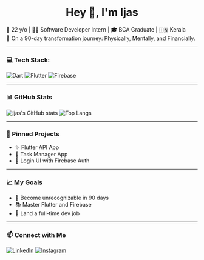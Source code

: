 <h1 align="center">Hey 👋, I'm Ijas</h1>

🌟 22 y/o | 🧑‍💻 Software Developer Intern | 🎓 BCA Graduate | 🇮🇳 Kerala  
🚀 On a 90-day transformation journey: Physically, Mentally, and Financially.

---

### 💻 Tech Stack:
![Dart](https://img.shields.io/badge/Dart-0175C2?style=for-the-badge&logo=dart&logoColor=white)
![Flutter](https://img.shields.io/badge/Flutter-02569B?style=for-the-badge&logo=flutter&logoColor=white)
![Firebase](https://img.shields.io/badge/Firebase-FFCA28?style=for-the-badge&logo=firebase&logoColor=black)

---

### 📊 GitHub Stats
![Ijas's GitHub stats](https://github-readme-stats.vercel.app/api?username=ijasak&show_icons=true&theme=radical)
![Top Langs](https://github-readme-stats.vercel.app/api/top-langs/?username=ijasak&layout=compact&theme=radical)

---

### 📌 Pinned Projects
- ✨ Flutter API App
- 📱 Task Manager App
- 🔐 Login UI with Firebase Auth

---

### 📈 My Goals
- 🔄 Become unrecognizable in 90 days
- 📚 Master Flutter and Firebase
- 💼 Land a full-time dev job

---

### 📫 Connect with Me
[![LinkedIn](https://img.shields.io/badge/LinkedIn-blue?style=for-the-badge&logo=linkedin&logoColor=white)](https://www.linkedin.com/in/YOUR_LINK)
[![Instagram](https://img.shields.io/badge/Instagram-E4405F?style=for-the-badge&logo=instagram&logoColor=white)](https://www.instagram.com/YOUR_PROFILE)
